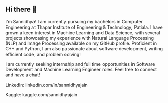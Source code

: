 ## Hi there 👋
I'm Sannidhya! I am currently pursuing my bachelors in Computer Engineering at Thapar Institute of Engineering & Technology, Patiala. I have grown a keen interest in Machine Learning and Data Science, with several projects showcasing my experience with Natural Language Processing (NLP) and Image Processing available on my GitHub profile. Proficient in C++ and Python, I am also passionate about software development, writing efficient code, and problem solving!

I am currently seeking internship and full time opportunities in Software Development and Machine Learning Engineer roles. Feel free to connect and have a chat!

LinkedIn: <a> linkedin.com/in/sannidhyajain </a>

Kaggle: kaggle.com/sannidhyajain
<!--
**sannidhyajain/sannidhyajain** is a ✨ _special_ ✨ repository because its `README.md` (this file) appears on your GitHub profile.

Here are some ideas to get you started:

- 🔭 I’m currently working on ...
- 🌱 I’m currently learning ...
- 👯 I’m looking to collaborate on ...
- 🤔 I’m looking for help with ...
- 💬 Ask me about ...
- 📫 How to reach me: ...
- 😄 Pronouns: ...
- ⚡ Fun fact: ...
-->

